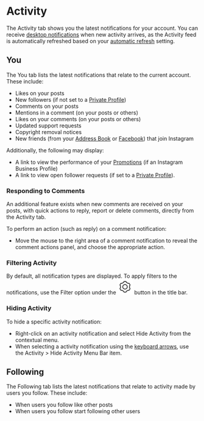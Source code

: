 # Activity

The Activity tab shows you the latest notifications for your account. You can receive [desktop notifications](../preferences/notifications.md) when new activity arrives, as the Activity feed is automatically refreshed based on your [automatic refresh](../preferences/feed/#automatically-refresh) setting.

## You

The You tab lists the latest notifications that relate to the current account. These include:

* Likes on your posts
* New followers \(if not set to a [Private Profile](profile/privateprofiles.md)\)
* Comments on your posts
* Mentions in a comment \(on your posts or others\)
* Likes on your comments \(on your posts or others\)
* Updated support requests
* Copyright removal notices
* New friends \(from your [Address Book](profile/settings/invitecontacts.md) or [Facebook](profile/settings/followfacebook.md)\) that join Instagram

Additionally, the following may display:

* A link to view the performance of your [Promotions](profile/businessprofiles/promote.md) \(if an Instagram Business Profile\)
* A link to view open follower requests \(if set to a [Private Profile](profile/privateprofiles.md)\).

### Responding to Comments

An additional feature exists when new comments are received on your posts, with quick actions to reply, report or delete comments, directly from the Activity tab.

To perform an action \(such as reply\) on a comment notification:

* Move the mouse to the right area of a comment notification to reveal the comment actions panel, and choose the appropriate action.

### Filtering Activity

By default, all notification types are displayed. To apply filters to the notifications, use the Filter option under the ![](../.gitbook/assets/settings.png) button in the title bar.

### Hiding Activity

To hide a specific activity notification:

* Right-click on an activity notification and select Hide Activity from the contextual menu.
* When selecting a activity notification using the [keyboard arrows](../misc/keyboard-shortcuts.md), use the Activity &gt; Hide Activity Menu Bar item.

## Following

The Following tab lists the latest notifications that relate to activity made by users you follow. These include:

* When users you follow like other posts
* When users you follow start following other users

